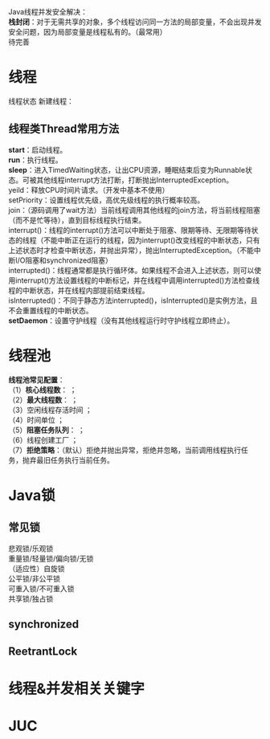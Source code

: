 Java线程并发安全解决：  
**栈封闭**：对于无需共享的对象，多个线程访问同一方法的局部变量，不会出现并发安全问题，因为局部变量是线程私有的。（最常用）  
待完善
# 线程
线程状态
新建线程：
## 线程类Thread常用方法
**start**：启动线程。  
**run**：执行线程。  
**sleep**：进入TimedWaiting状态，让出CPU资源，睡眠结束后变为Runnable状态。可被其他线程interrupt方法打断，打断抛出InterruptedException。  
yeild：释放CPU时间片请求。（开发中基本不使用）  
setPriority：设置线程优先级，高优先级线程的执行概率较高。  
join：（源码调用了wait方法）当前线程调用其他线程的join方法，将当前线程阻塞（而不是忙等待），直到目标线程执行结束。  
interrupt()：线程的interrupt()方法可以中断处于阻塞、限期等待、无限期等待状态的线程（不能中断正在运行的线程，因为interrupt()改变线程的中断状态，只有上述状态时才检查中断状态，并抛出异常），抛出InterruptedException。（不能中断I/O阻塞和synchronized阻塞）  
interrupted()：线程通常都是执行循环体。如果线程不会进入上述状态，则可以使用interrupt()方法设置线程的中断标记，并在线程中调用interrupted()方法检查线程的中断状态，并在线程内部提前结束线程。  
isInterrupted()：不同于静态方法interrupted()，isInterrupted()是实例方法，且不会重置线程的中断状态。  
**setDaemon**：设置守护线程（没有其他线程运行时守护线程立即终止）。  

# 线程池
**线程池常见配置**：  
（1）**核心线程数**：  ；  
（2）**最大线程数**：  ；  
（3）空闲线程存活时间  ；  
（4）时间单位  ；  
（5）**阻塞任务队列**：  ；  
（6）线程创建工厂  ；  
（7）**拒绝策略**：（默认）拒绝并抛出异常，拒绝并忽略，当前调用线程执行任务，抛弃最旧任务执行当前任务。  
# Java锁
## 常见锁
悲观锁/乐观锁   
重量锁/轻量锁/偏向锁/无锁  
（适应性）自旋锁  
公平锁/非公平锁  
可重入锁/不可重入锁  
共享锁/独占锁  
## synchronized
## ReetrantLock
# 线程&并发相关关键字
# JUC
